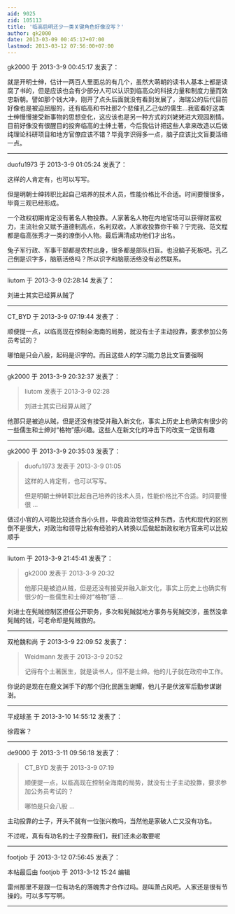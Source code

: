 ```yaml
---
aid: 9025
zid: 105113
title: '临高启明还少一类关键角色好像没写？'
author: gk2000
date: 2013-03-09 00:45:17+07:00
lastmod: 2013-03-12 07:56:00+07:00
---
```


gk2000 于 2013-3-9 00:45:17 发表了：

就是开明士绅，估计一两百人里面总的有几个，虽然大萌朝的读书人基本上都是读腐了书的，但是应该也会有少部分人可以认识到临高众的科技力量和制度力量而效忠新朝。譬如那个钱大冲，刚开了点头后面就没有看到发展了，海瑞公的后代目前好像也是被迫屈服的，还有临高和书社那2个悲催孔乙己似的儒生...我蛮看好这类士绅慢慢接受新事物的思想变化，这应该也是另一种方式的刘姥姥进大观园剧情。目前好像没有很醒目的投奔临高的士绅土著，今后我估计把这些人拿来改造以后做纯理论科研项目和地方官僚应该不错？毕竟字识得多一点，脑子应该比文盲要活络一点。

---------

duofu1973 于 2013-3-9 01:05:24 发表了：

这样的人肯定有，也可以写写。

但是明朝士绅转职比起自己培养的技术人员，性能价格比不合适。时间要慢很多，毕竟三观已经形成。

一个政权初期肯定没有著名人物投靠。人家著名人物在内地官场可以获得财富权力，主流社会又赋予道德制高点，名利双收。人家收投靠你干嘛？宁完我、范文程都是临高张秀才一类的潦倒小人物。最后满清成功他们才出名。

兔子军行政、军事干部都是农村出身，很多都是部队扫盲。也没脑子死板吧。孔乙己倒是识字多，脑筋活络吗？所以识字和脑筋活络没有必然联系。

---------

liutom 于 2013-3-9 02:28:14 发表了：

刘进士其实已经算从贼了

---------

CT_BYD 于 2013-3-9 07:19:44 发表了：

顺便提一点，以临高现在控制全海南的局势，就没有士子主动投靠，要求参加公务员考试的？

哪怕是只会八股，起码是识字的。而且这些人的学习能力总比文盲要强啊

---------

gk2000 于 2013-3-9 20:32:37 发表了：

> liutom 发表于 2013-3-9 02:28
> 
> 刘进士其实已经算从贼了



他那只是被迫从贼，但是还没有接受并融入新文化，事实上历史上也确实有很少的一些儒生和士绅对“格物”感兴趣。这些人在新文化的冲击下的改变一定很有趣

---------

gk2000 于 2013-3-9 20:35:03 发表了：

> duofu1973 发表于 2013-3-9 01:05
> 
> 这样的人肯定有，也可以写写。
> 
> 但是明朝士绅转职比起自己培养的技术人员，性能价格比不合适。时间要慢很 ...



做过小官的人可能比较适合当小头目，毕竟政治觉悟这种东西，古代和现代的区别倒不是很大，对政治和领导比较有经验的人转换以后做起新政权地方官来可以比较顺手

---------

liutom 于 2013-3-9 21:45:41 发表了：

> gk2000 发表于 2013-3-9 20:32
> 
> 他那只是被迫从贼，但是还没有接受并融入新文化，事实上历史上也确实有很少的一些儒生和士绅对“格物”感 ...



刘进士在髡贼控制区担任公开职务，多次和髡贼就地方事务与髡贼交涉，虽然没拿髡贼的钱，可老命却是髡贼救的。

---------

双枪魏和尚 于 2013-3-9 22:09:52 发表了：

> Weidmann 发表于 2013-3-9 20:52
> 
> 记得有个土著医生，就是读书人，但不是士绅。他的儿子就在政府中工作。



你说的是现在在鹿文渊手下的那个归化民医生谢耀，他儿子是伏波军后勤参谋谢澍。

---------

平成球圣 于 2013-3-10 14:55:12 发表了：

徐霞客？

---------

de9000 于 2013-3-11 09:56:18 发表了：

> CT\_BYD 发表于 2013-3-9 07:19
> 
> 顺便提一点，以临高现在控制全海南的局势，就没有士子主动投靠，要求参加公务员考试的？
> 
> 哪怕是只会八股 ...



主动投靠的士子，开头不就有一位张兴教吗，当然他是家破人亡又没有功名。

不过呢，真有有功名的士子投靠我们，我们还未必敢要呢

---------

footjob 于 2013-3-12 07:56:45 发表了：

本帖最后由 footjob 于 2013-3-12 15:24 编辑 

雷州那里不是跟一位有功名的落魄秀才合作过吗。是叫萧占风吧。人家还是很有节操的。可以多写写啊。

---------

